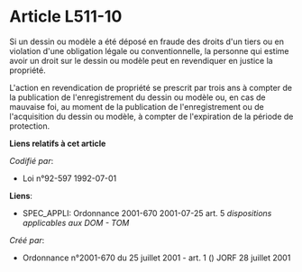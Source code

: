 # Article L511-10

Si un dessin ou modèle a été déposé en fraude des droits d'un tiers ou en violation d'une obligation légale ou
conventionnelle, la personne qui estime avoir un droit sur le dessin ou modèle peut en revendiquer en justice la propriété.

L'action en revendication de propriété se prescrit par trois ans à compter de la publication de l'enregistrement du dessin ou
modèle ou, en cas de mauvaise foi, au moment de la publication de l'enregistrement ou de l'acquisition du dessin ou modèle, à
compter de l'expiration de la période de protection.

**Liens relatifs à cet article**

_Codifié par_:

  - Loi n°92-597 1992-07-01

**Liens**:

  - SPEC_APPLI: Ordonnance 2001-670 2001-07-25 art. 5 *dispositions applicables aux DOM - TOM*

_Créé par_:

  - Ordonnance n°2001-670 du 25 juillet 2001 - art. 1 () JORF 28 juillet 2001
